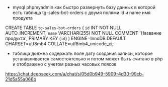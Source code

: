 - mysql phpmyadmin как быстро развернуть базу данных в которой есть таблица tg-sales-bot-orders c двумя полями id и name имя продукта

CREATE TABLE `tg-sales-bot-orders` (
`id` INT NOT NULL AUTO_INCREMENT,
`name` VARCHAR(255) NOT NULL COMMENT 'Название продукта',
PRIMARY KEY (`id`)
) ENGINE=InnoDB DEFAULT CHARSET=utf8mb4 COLLATE=utf8mb4_unicode_ci;

- таблица должна содержать поле дату создания записи, которое устанавливается самостоятельно и потом может быть считано в php и отображено с учетом разных часовых поясов

https://chat.deepseek.com/a/chat/s/05d0b949-5909-4d30-99cb-21d5a55a066b